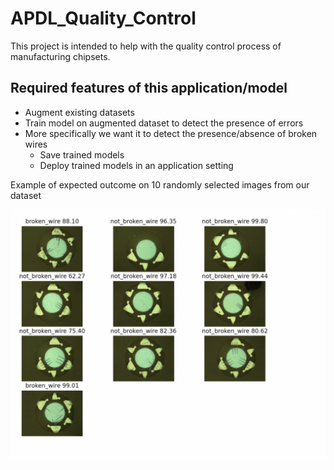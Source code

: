 # APDL_Quality_Control
This project is intended to help with the quality control process of manufacturing chipsets. 

## Required features of this application/model 
- Augment existing datasets 
- Train model on augmented dataset to detect the presence of errors 
- More specifically we want it to detect the presence/absence of broken wires 
    - Save trained models
    - Deploy trained models in an application setting 



Example of expected outcome on 10 randomly selected images from our dataset

![image-20210316192927925](README.assets/image-20210316192927925.png)